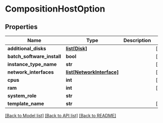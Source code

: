 # CompositionHostOption

## Properties
Name | Type | Description | Notes
------------ | ------------- | ------------- | -------------
**additional_disks** | [**list[Disk]**](Disk.md) |  | [optional] 
**batch_software_install** | **bool** |  | [optional] 
**instance_type_name** | **str** |  | [optional] 
**network_interfaces** | [**list[NetworkInterface]**](NetworkInterface.md) |  | [optional] 
**cpus** | **int** |  | [optional] 
**ram** | **int** |  | [optional] 
**system_role** | **str** |  | 
**template_name** | **str** |  | [optional] 

[[Back to Model list]](../README.md#documentation-for-models) [[Back to API list]](../README.md#documentation-for-api-endpoints) [[Back to README]](../README.md)


